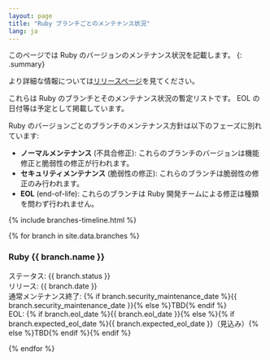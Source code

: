 ```yaml
---
layout: page
title: "Ruby ブランチごとのメンテナンス状況"
lang: ja
---
```


このページでは Ruby のバージョンのメンテナンス状況を記載します。
{: .summary}

より詳細な情報については[リリースページ](../releases/)を見てください。

これらは Ruby のブランチとそのメンテナンス状況の暫定リストです。
EOL の日付等は予定として掲載しています。

Ruby のバージョンごとのブランチのメンテナンス方針は以下のフェーズに別れています:

* **ノーマルメンテナンス** (不具合修正):
  これらのブランチのバージョンは機能修正と脆弱性の修正が行われます。
* **セキュリティメンテナンス** (脆弱性の修正):
  これらのブランチは脆弱性の修正のみ行われます。
* **EOL** (end-of-life):
  これらのブランチは Ruby 開発チームによる修正は種類を問わず行われません。

{% include branches-timeline.html %}

{% for branch in site.data.branches %}
### Ruby {{ branch.name }}

ステータス: {{ branch.status }}<br>
リリース: {{ branch.date }}<br>
通常メンテナンス終了: {% if branch.security_maintenance_date %}{{ branch.security_maintenance_date }}{% else %}TBD{% endif %}<br>
EOL: {% if branch.eol_date %}{{ branch.eol_date }}{% else %}{% if branch.expected_eol_date %}{{ branch.expected_eol_date }}（見込み）{% else %}TBD{% endif %}{% endif %}

{% endfor %}
